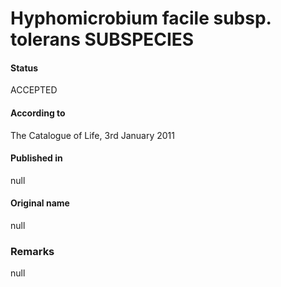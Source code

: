 # Hyphomicrobium facile subsp. tolerans SUBSPECIES

#### Status
ACCEPTED

#### According to
The Catalogue of Life, 3rd January 2011

#### Published in
null

#### Original name
null

### Remarks
null